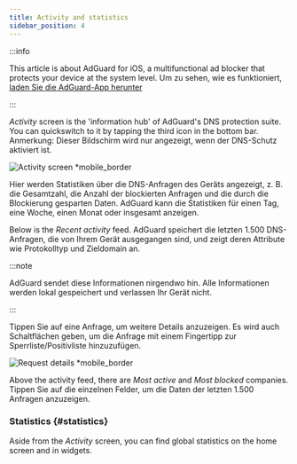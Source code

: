 ```yaml
---
title: Activity and statistics
sidebar_position: 4
---
```


:::info

This article is about AdGuard for iOS, a multifunctional ad blocker that protects your device at the system level. Um zu sehen, wie es funktioniert, [laden Sie die AdGuard-App herunter](https://agrd.io/download-kb-adblock)

:::

_Activity_ screen is the 'information hub' of AdGuard's DNS protection suite. You can quickswitch to it by tapping the third icon in the bottom bar. Anmerkung: Dieser Bildschirm wird nur angezeigt, wenn der DNS-Schutz aktiviert ist.

![Activity screen \*mobile\_border](https://cdn.adtidy.org/content/github/ad_blocker/ios/activity.png)

Hier werden Statistiken über die DNS-Anfragen des Geräts angezeigt, z. B. die Gesamtzahl, die Anzahl der blockierten Anfragen und die durch die Blockierung gesparten Daten. AdGuard kann die Statistiken für einen Tag, eine Woche, einen Monat oder insgesamt anzeigen.

Below is the _Recent activity_ feed. AdGuard speichert die letzten 1.500 DNS-Anfragen, die von Ihrem Gerät ausgegangen sind, und zeigt deren Attribute wie Protokolltyp und Zieldomain an.

:::note

AdGuard sendet diese Informationen nirgendwo hin. Alle Informationen werden lokal gespeichert und verlassen Ihr Gerät nicht.

:::

Tippen Sie auf eine Anfrage, um weitere Details anzuzeigen. Es wird auch Schaltflächen geben, um die Anfrage mit einem Fingertipp zur Sperrliste/Positivliste hinzuzufügen.

![Request details \*mobile\_border](https://cdn.adtidy.org/public/Adguard/kb/iOS/features/request_info_en.jpeg)

Above the activity feed, there are _Most active_ and _Most blocked_ companies. Tippen Sie auf die einzelnen Felder, um die Daten der letzten 1.500 Anfragen anzuzeigen.

### Statistics {#statistics}

Aside from the _Activity_ screen, you can find global statistics on the home screen and in widgets.
